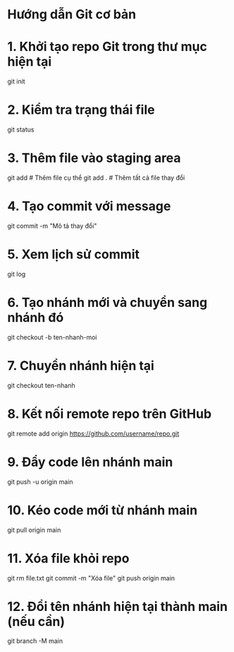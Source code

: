# Hướng dẫn Git cơ bản 

# 1. Khởi tạo repo Git trong thư mục hiện tại
git init

# 2. Kiểm tra trạng thái file
git status

# 3. Thêm file vào staging area
git add <file>          # Thêm file cụ thể
git add .               # Thêm tất cả file thay đổi

# 4. Tạo commit với message
git commit -m "Mô tả thay đổi"

# 5. Xem lịch sử commit
git log

# 6. Tạo nhánh mới và chuyển sang nhánh đó
git checkout -b ten-nhanh-moi

# 7. Chuyển nhánh hiện tại
git checkout ten-nhanh

# 8. Kết nối remote repo trên GitHub
git remote add origin https://github.com/username/repo.git

# 9. Đẩy code lên nhánh main
git push -u origin main

# 10. Kéo code mới từ nhánh main
git pull origin main

# 11. Xóa file khỏi repo
git rm file.txt
git commit -m "Xóa file"
git push origin main

# 12. Đổi tên nhánh hiện tại thành main (nếu cần)
git branch -M main

